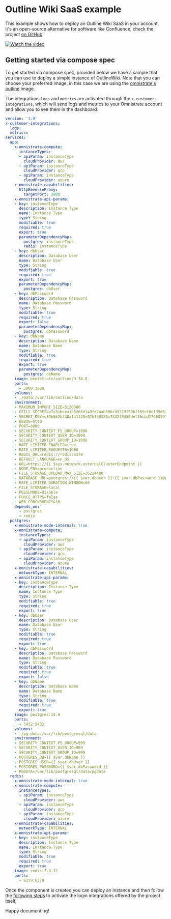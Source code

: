 # Outline Wiki SaaS example

This example shows how to deploy an Outline Wiki SaaS in your account, it's an open-source alternative for software like Confluence, check the project [on GitHub](https://github.com/outline/outline).

[![Watch the video](../../images/outlinewiki-demo-screenshot.png)](https://www.loom.com/share/b24f55e4f2724694ab6483ef9130b6a6)

## Getting started via compose spec

To get started via compose spec, provided below we have a sample that you can use to deploy a simple instance of OutlineWiki.
Note that you can choose your preferred image, in this case we are using the [omnistrate's outline](https://hub.docker.com/r/omnistrate/outline) image.

The integrations `logs` and `metrics` are activated through the `x-customer-integrations`, which will send logs and metrics to your Omnistrate account and allow you to see them in the dashboard.

```yaml
version: '3.9'
x-customer-integrations:
  logs: 
  metrics: 
services:
  app:
    x-omnistrate-compute:
      instanceTypes:
      - apiParam: instanceType
        cloudProvider: aws
      - apiParam: instanceType
        cloudProvider: gcp
      - apiParam: instanceType
        cloudProvider: azure        
    x-omnistrate-capabilities:
      httpReverseProxy:
        targetPort: 3000
    x-omnistrate-api-params:
    - key: instanceType
      description: Instance Type
      name: Instance Type
      type: String
      modifiable: true
      required: true
      export: true
      parameterDependencyMap:
        postgres: instanceType
        redis: instanceType
    - key: dbUser
      description: Database User
      name: Database User
      type: String
      modifiable: true
      required: true
      export: true
      parameterDependencyMap:
        postgres: dbUser
    - key: dbPassword
      description: Database Password
      name: Database Password
      type: String
      modifiable: true
      required: true
      export: false
      parameterDependencyMap:
        postgres: dbPassword
    - key: dbName
      description: Database Name
      name: Database Name
      type: String
      modifiable: true
      required: true
      export: true
      parameterDependencyMap:
        postgres: dbName
    image: omnistrate/outline:0.74.0
    ports:
      - 3000:3000
    volumes:
    - ./data:/var/lib/outline/data
    environment:
    - MAXIMUM_IMPORT_SIZE=5120000
    - UTILS_SECRET=e7a31beea1e3268d149fd2aab606c09223f596ff65ef0ef35d6217127cf75fe4
    - SECRET_KEY=c80b562b730a141128e07b159320a734239450def16cbd276033072517552071
    - DEBUG=http
    - PORT=3000
    - SECURITY_CONTEXT_FS_GROUP=1000
    - SECURITY_CONTEXT_USER_ID=1000
    - SECURITY_CONTEXT_GROUP_ID=1000
    - RATE_LIMITER_ENABLED=true
    - RATE_LIMITER_REQUESTS=1000
    - REDIS_URL=redis://redis:6379
    - DEFAULT_LANGUAGE=en_US
    - URL=https://{{ $sys.network.externalClusterEndpoint }}
    - NODE_ENV=production
    - FILE_STORAGE_UPLOAD_MAX_SIZE=26214400
    - DATABASE_URL=postgres://{{ $var.dbUser }}:{{ $var.dbPassword }}@postgres:5432/{{ $var.dbName }}
    - RATE_LIMITER_DURATION_WINDOW=60
    - FILE_STORAGE=local
    - PGSSLMODE=disable
    - FORCE_HTTPS=false
    - WEB_CONCURRENCY=16
    depends_on:
      - postgres
      - redis
  postgres:
    x-omnistrate-mode-internal: true
    x-omnistrate-compute:
      instanceTypes:
      - apiParam: instanceType
        cloudProvider: aws
      - apiParam: instanceType
        cloudProvider: gcp
      - apiParam: instanceType
        cloudProvider: azure        
    x-omnistrate-capabilities:
      networkType: INTERNAL
    x-omnistrate-api-params:
    - key: instanceType
      description: Instance Type
      name: Instance Type
      type: String
      modifiable: true
      required: true
      export: true
    - key: dbUser
      description: Database User
      name: Database User
      type: String
      modifiable: true
      required: true
      export: true
    - key: dbPassword
      description: Database Password
      name: Database Password
      type: String
      modifiable: true
      required: true
      export: false
    - key: dbName
      description: Database Name
      name: Database Name
      type: String
      modifiable: true
      required: true
      export: true
    image: postgres:14.8
    ports:
      - 5432:5432
    volumes:
    - ./pg-data:/var/lib/postgresql/data
    environment:
    - SECURITY_CONTEXT_FS_GROUP=999
    - SECURITY_CONTEXT_USER_ID=999
    - SECURITY_CONTEXT_GROUP_ID=999
    - POSTGRES_DB={{ $var.dbName }}
    - POSTGRES_USER={{ $var.dbUser }}
    - POSTGRES_PASSWORD={{ $var.dbPassword }}
    - PGDATA=/var/lib/postgresql/data/pgdata
  redis:
    x-omnistrate-mode-internal: true
    x-omnistrate-compute:
      instanceTypes:
      - apiParam: instanceType
        cloudProvider: aws
      - apiParam: instanceType
        cloudProvider: gcp
      - apiParam: instanceType
        cloudProvider: azure        
    x-omnistrate-capabilities:
      networkType: INTERNAL
    x-omnistrate-api-params:
    - key: instanceType
      description: Instance Type
      name: Instance Type
      type: String
      modifiable: true
      required: true
      export: true
    image: redis:7.0.12
    ports:
      - 6379:6379
```

Once the component is created you can deploy an instance and then follow the [following steps](https://docs.getoutline.com/s/hosting/doc/authentication-7ViKRmRY5o) to activate the login integrations offered by the project itself.

Happy documenting!

